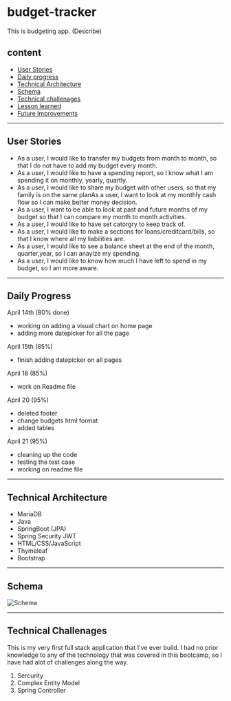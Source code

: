 # budget-tracker

This is budgeting app. (Describe)

## content 
- [User Stories](#user-stories) 
- [Daily progress](#daily-progress)
- [Technical Architecture](#technical-architecture)
- [Schema](#schema) 
- [Technical challenages](#technical-challenges) 
- [Lesson learned](#lesson-learned)
- [Future Improvements](#future-improvements)


***

## User Stories
- As a user, I would like to transfer my budgets from month to month, so that I do not have to add my budget every month.
- As a user, I would like to have a spending report, so I know what I am spending it on monthly, yearly, quartly. 
- As a user, I would like to share my budget with other users, so that my family is on the same planAs a user, I want to look at my monthly cash flow so I can make better money decision.
- As a user, I want to be able to look at past and future months of my budget so that I can compare my month to month activities.
- As a user, I would like to have set catorgry to keep track of.
- As a user, I would like to make a sections for loans/creditcard/bills, so that I know where all my liabilities are.
- As a user, I would like to see a balance sheet at the end of the month, quarter,year, so I can anaylze my spending. 
- As a user, I would like to know how much I have left to spend in my budget, so I am more aware. 

***

## Daily Progress
 April 14th (80% done)
 * working on adding a visual chart on home page
 * adding more datepicker for all the page

April 15th (85%)
 * finish adding datepicker on all pages
 
April 18 (85%)
 * work on Readme file
 
April 20 (95%)
 * deleted footer
 * change budgets html format
 * added tables

April 21 (95%)
 *  cleaning up the code
 *  testing the test case
 *  working on readme file
 
 ***
 
 ## Technical Architecture
 - MariaDB
 - Java
 - SpringBoot (JPA)
 - Spring Security JWT 
 - HTML/CSS/JavaScript
 - Thymeleaf
 - Bootstrap
 
 ***
 
 ## Schema
 ![Schema](https://lh3.googleusercontent.com/2CwuSSvoYSF_GkiVc2kdfo_asjNJeNf-vb-7gcQuR_dEeh5zmI286EReh1LjutzERHCCJOLhJEClQw5_YoLdCGNsw2rJHUdz17g88LrIlVbkUCmr-XOZDYxGIHuxn4zuZnDqMXCSoM4a2rzS0oAS9xo9D0YbetmdkVDdHRqjgnseHjgEf-mTQzPCNwelCvUOz37kCeCHuMQhgv6a8YpOeJRzN9W2HYlcO5uLxaP1c4jVXiunF9IulBZUuR8dYzrYw757155lQ4UyuDCAHtfY26jz2uAb4kBFUU0Su0ihWArseqe89iy3qd9VzjDuOP1h4Xj_j44AYMBEqirUG77kJklAdzd0JZj71HC78lzV-u3UrANWZYIwhgOpQzRMuvjE_ig0unLUZMMxIL5R0Mm-AqanbEtBpLxwiiWNSV5OSuTirEXdrWRNKWAiFM5Ng6KFcPATn3vhhi3vqgm54v_f2_ztaNnaJAe8QecHXUoQN8u5UIqBHI67B1mavo5lEinE_Rfo6OhO6whx2ffznYP1uueUSEi4Jl1ObVnRMfn_avNhO0eBBPXXiCp8IC-Vm5sDkY5u2ysGXKVLukVqZ12KxBOOx07hEUMXpCAB0vCgZ3Sw2vMGaJfEhBIM876AcE9TcP0e9natD63YEpV2QEhuZHikKr-eORk_eZtdG0bpcnbEgc_pGhY5wW6OaASsaPWzgaAhHCUE-lgNQRO2Nr_tqzPNpJdH1Jw2hD0dQx4C-BzTGwq8_4UvgRZOqKIYygBiaAi1RVps1sRowV9YI3d8twbXJyJ1QB8VgXRqUawUfQZ6bqGkpvRYmwRBmXKCJ5aR22pm43W2t6BpcHH6DNQc0qN1BPz6FyZNR9vCyvj5OxryxGepviixS6EGs24pBbTgUxV4l3z9VICUG5-t9p-kzkya3XTWzYTf06vd7C_BAwFt-awl_xKUG_TsRWydWo7kRzGy1os5jWZaOd0JxPo=w1226-h831-no?authuser=0)
 
 ***
 
 ## Technical Challenages

 This is my very first full stack application that I've ever build. I had no prior knowledge to any of the technology that was covered in this bootcamp, so I have had alot of challenges along the way.
 
 1. Sercurity
 2. Complex Entity Model
 3. Spring Controller
 
 



  
